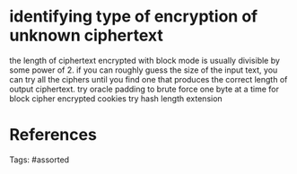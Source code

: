 # identifying type of encryption of unknown ciphertext
the length of ciphertext encrypted with block mode is usually divisible by some power of 2.
if you can roughly guess the size of the input text, you can try all the ciphers until you find one that produces the correct length of output ciphertext.
try oracle padding to brute force one byte at a time for block cipher encrypted cookies
try hash length extension

# References

Tags:
    #assorted

